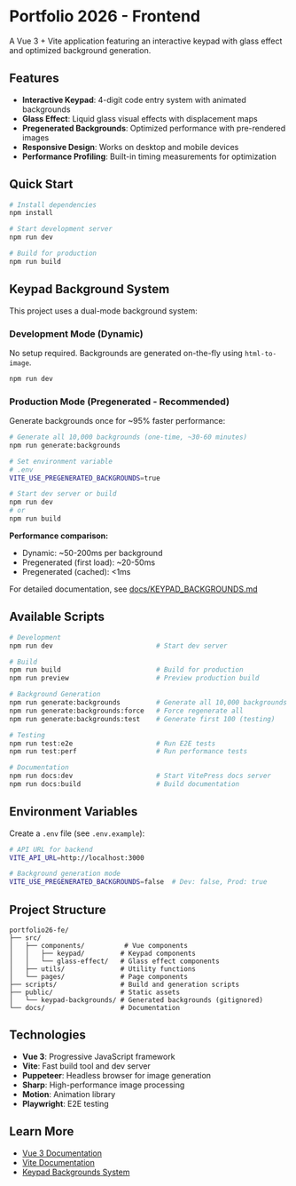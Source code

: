 # Portfolio 2026 - Frontend

A Vue 3 + Vite application featuring an interactive keypad with glass effect and optimized background generation.

## Features

- **Interactive Keypad**: 4-digit code entry system with animated backgrounds
- **Glass Effect**: Liquid glass visual effects with displacement maps
- **Pregenerated Backgrounds**: Optimized performance with pre-rendered images
- **Responsive Design**: Works on desktop and mobile devices
- **Performance Profiling**: Built-in timing measurements for optimization

## Quick Start

```bash
# Install dependencies
npm install

# Start development server
npm run dev

# Build for production
npm run build
```

## Keypad Background System

This project uses a dual-mode background system:

### Development Mode (Dynamic)
No setup required. Backgrounds are generated on-the-fly using `html-to-image`.

```bash
npm run dev
```

### Production Mode (Pregenerated - Recommended)
Generate backgrounds once for ~95% faster performance:

```bash
# Generate all 10,000 backgrounds (one-time, ~30-60 minutes)
npm run generate:backgrounds

# Set environment variable
# .env
VITE_USE_PREGENERATED_BACKGROUNDS=true

# Start dev server or build
npm run dev
# or
npm run build
```

**Performance comparison:**
- Dynamic: ~50-200ms per background
- Pregenerated (first load): ~20-50ms
- Pregenerated (cached): <1ms

For detailed documentation, see [docs/KEYPAD_BACKGROUNDS.md](docs/KEYPAD_BACKGROUNDS.md)

## Available Scripts

```bash
# Development
npm run dev                          # Start dev server

# Build
npm run build                        # Build for production
npm run preview                      # Preview production build

# Background Generation
npm run generate:backgrounds         # Generate all 10,000 backgrounds
npm run generate:backgrounds:force   # Force regenerate all
npm run generate:backgrounds:test    # Generate first 100 (testing)

# Testing
npm run test:e2e                     # Run E2E tests
npm run test:perf                    # Run performance tests

# Documentation
npm run docs:dev                     # Start VitePress docs server
npm run docs:build                   # Build documentation
```

## Environment Variables

Create a `.env` file (see `.env.example`):

```bash
# API URL for backend
VITE_API_URL=http://localhost:3000

# Background generation mode
VITE_USE_PREGENERATED_BACKGROUNDS=false  # Dev: false, Prod: true
```

## Project Structure

```
portfolio26-fe/
├── src/
│   ├── components/          # Vue components
│   │   ├── keypad/         # Keypad components
│   │   └── glass-effect/   # Glass effect components
│   ├── utils/              # Utility functions
│   └── pages/              # Page components
├── scripts/                # Build and generation scripts
├── public/                 # Static assets
│   └── keypad-backgrounds/ # Generated backgrounds (gitignored)
└── docs/                   # Documentation
```

## Technologies

- **Vue 3**: Progressive JavaScript framework
- **Vite**: Fast build tool and dev server
- **Puppeteer**: Headless browser for image generation
- **Sharp**: High-performance image processing
- **Motion**: Animation library
- **Playwright**: E2E testing

## Learn More

- [Vue 3 Documentation](https://vuejs.org/)
- [Vite Documentation](https://vitejs.dev/)
- [Keypad Backgrounds System](docs/KEYPAD_BACKGROUNDS.md)
